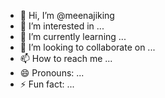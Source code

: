 - 👋 Hi, I’m @meenajiking
- 👀 I’m interested in ...
- 🌱 I’m currently learning ...
- 💞️ I’m looking to collaborate on ...
- 📫 How to reach me ...
- 😄 Pronouns: ...
- ⚡ Fun fact: ...

<!---
meenajiking/meenajiking is a ✨ special ✨ repository because its `README.md` (this file) appears on your GitHub profile.
You can click the Preview link to take a look at your changes.
--->
